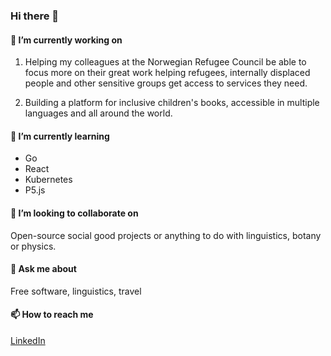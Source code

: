 ### Hi there 👋

#### 🔭 I’m currently working on

1. Helping my colleagues at the Norwegian Refugee Council be able to focus more on their great work helping refugees, internally displaced people and other sensitive groups get access to services they need.

2. Building a platform for inclusive children's books, accessible in multiple languages and all around the world.

#### 🌱 I’m currently learning

- Go
- React
- Kubernetes
- P5.js

#### 👯 I’m looking to collaborate on

Open-source social good projects or anything to do with linguistics, botany or physics.

#### 💬 Ask me about

Free software, linguistics, travel

#### 📫 How to reach me

[LinkedIn](https://www.linkedin.com/in/robertfocke/)
